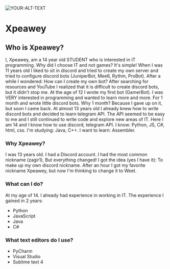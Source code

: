 <picture>
 <source media="(prefers-color-scheme: dark)" srcset="YOUR-DARKMODE-IMAGE">
 <source media="(prefers-color-scheme: light)" srcset="YOUR-LIGHTMODE-IMAGE">
 <img alt="YOUR-ALT-TEXT" src="YOUR-DEFAULT-IMAGE">
</picture>

# Xpeawey
## Who is Xpeawey?
I, Xpeawey, am a 14 year old STUDENT who is interested in IT programming. Why did I choose IT and not games? It's simple! When I was 11 years old I liked to sit in discord and tried to create my own server and tried to configure discord bots (JuniperBot, Mee6, Rythm, ProBot). After a while I wondered: How can I create my own bot? After searching for resources and YouTube I realized that it is difficult to create discord bots, but it didn't stop me. At the age of 12 I wrote my first bot (GamerBot). I was VERY interested in programming and wanted to learn more and more. For 1 month and wrote little discord bots. Why 1 month? Because I gave up on it, but soon I came back. At almost 13 years old I already knew how to write discord bots and decided to learn telegram API. The API seemed to be easy to me and I still continued to write code and explore new areas of IT. Here I am 14 and I know how to use discord, telegram API. I know: Python, JS, C#, html, css. I'm studying: Java, C++. I want to learn: Assembler.
### Why Xpeawey?
I was 13 years old. I had a Discord account. I had the most common nickname (zagir1), But everything changed! I got the idea (yes I have it): To make up my own discord nickname. After an hour I got my favorite nickname Xpeawey, but now I'm thinking to change it to Weet.
### What can I do?
At my age of 14. I already had experience in working in IT. The experience I gained in 2 years:
 - Python
 - JavaScript
 - Java
 - C#

### What text editors do I use?
 - PyCharm
 - Visual Studio
 - Sublime text 4
